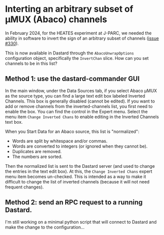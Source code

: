 # Interting an arbitrary subset of µMUX (Abaco) channels

In February 2024, for the HEATES experiment at J-PARC, we needed the ability in software to invert the sign of an arbitrary subset of channels ([issue #330](https://github.com/usnistgov/dastard/issues/330)).

This is now available in Dastard through the `AbacoUnwrapOptions` configuration object, specifically the `InvertChan` slice. How can you set channels to be in this list?

## Method 1: use the dastard-commander GUI

In the main window, under the Data Sources tab, if you select Abaco µMUX as the source type, you can find a large text edit box labeled Inverted Channels. This box is generally disabled (cannot be edited). If you want to add or remove channels from the inverted-channels list, you first need to enable the box. You can find the control in the Expert menu. Select the menu item `Change Inverted Chans` to enable editing in the Inverted Channels text box.

When you Start Data for an Abaco source, this list is "normalized":
* Words are split by whitespace and/or commas.
* Words are converted to integers (or ignored when they cannot be).
* Duplicates are removed.
* The numbers are sorted.

Then the normalized list is sent to the Dastard server (and used to change the entries in the text edit box). At this, the `Change Inverted Chans` expert menu item becomes un-checked. This is intended as a way to make it difficult to change the list of inverted channels (because it will not need frequent changes).

## Method 2: send an RPC request to a running Dastard.

I'm still working on a minimal python script that will connect to Dastard and make the change to the configuration...
